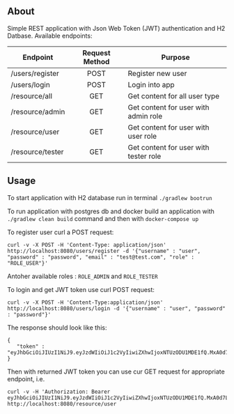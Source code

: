 ## About
Simple REST application with Json Web Token (JWT) authentication and H2 Datbase.
Available endpoints:

| Endpoint       | Request Method |                Purpose                |
|----------------|:--------------:|---------------------------------------|
|/users/register |       POST     | Register new user                     |
|/users/login    |       POST     | Login into app                        |
|/resource/all   |       GET      | Get content for all user type         |
|/resource/admin |       GET      | Get content for user with admin role  |
|/resource/user  |       GET      | Get content for user with user role   |
|/resource/tester|       GET      | Get content for user with tester role |

## Usage
To start application with H2 database run in terminal `./gradlew bootrun`

To run application with postgres db and docker build an application with `./gradlew clean build` command and then with `docker-compose up`

To register user curl a POST request:

```
curl -v -X POST -H 'Content-Type: application/json' http://localhost:8080/users/register -d '{"username" : "user", "password" : "password", "email" : "test@test.com", "role" : "ROLE_USER"}'
```

Antoher available roles : `ROLE_ADMIN` and `ROLE_TESTER`

To login and get JWT token use curl POST request:
```
curl -v -X POST -H 'Content-Type:application/json' http://localhost:8080/users/login -d '{"username" : "user", "password" : "password"}'
```

The response should look like this:
```
{
   "token" : "eyJhbGciOiJIUzI1NiJ9.eyJzdWIiOiJ1c2VyIiwiZXhwIjoxNTUzODU1MDE1fQ.MxA0d7Lqe1lGoMDmP3gx5JRXl8INtq7KMyFgiQF47oY"
}
```

Then with returned JWT token you can use cur GET request for appropriate endpoint, i.e.
```
curl -v -H 'Authorization: Bearer eyJhbGciOiJIUzI1NiJ9.eyJzdWIiOiJ1c2VyIiwiZXhwIjoxNTUzODU1MDE1fQ.MxA0d7Lqe1lGoMDmP3gx5JRXl8INtq7KMyFgiQF47oY' http://localhost:8080/resource/user
```